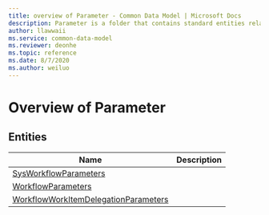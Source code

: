 ```yaml
---
title: overview of Parameter - Common Data Model | Microsoft Docs
description: Parameter is a folder that contains standard entities related to the Common Data Model.
author: llawwaii
ms.service: common-data-model
ms.reviewer: deonhe
ms.topic: reference
ms.date: 8/7/2020
ms.author: weiluo
---
```


# Overview of Parameter


## Entities

|Name|Description|
|---|---|
|[SysWorkflowParameters](SysWorkflowParameters.md)||
|[WorkflowParameters](WorkflowParameters.md)||
|[WorkflowWorkItemDelegationParameters](WorkflowWorkItemDelegationParameters.md)||
